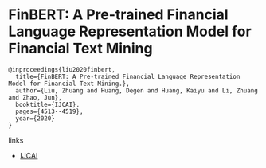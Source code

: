 # FinBERT: A Pre-trained Financial Language Representation Model for Financial Text Mining
```
@inproceedings{liu2020finbert,
  title={FinBERT: A Pre-trained Financial Language Representation Model for Financial Text Mining.},
  author={Liu, Zhuang and Huang, Degen and Huang, Kaiyu and Li, Zhuang and Zhao, Jun},
  booktitle={IJCAI},
  pages={4513--4519},
  year={2020}
}
```

links
- [IJCAI](https://www.ijcai.org/proceedings/2020/622)
